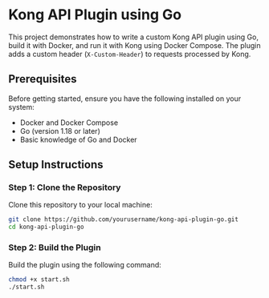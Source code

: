 # Kong API Plugin using Go

This project demonstrates how to write a custom Kong API plugin using Go, build it with Docker, and run it with Kong using Docker Compose. The plugin adds a custom header (`X-Custom-Header`) to requests processed by Kong.

## Prerequisites

Before getting started, ensure you have the following installed on your system:

- Docker and Docker Compose
- Go (version 1.18 or later)
- Basic knowledge of Go and Docker

## Setup Instructions

### Step 1: Clone the Repository

Clone this repository to your local machine:

```bash
git clone https://github.com/yourusername/kong-api-plugin-go.git
cd kong-api-plugin-go
```

### Step 2: Build the Plugin

Build the plugin using the following command:

```bash
chmod +x start.sh
./start.sh
```

